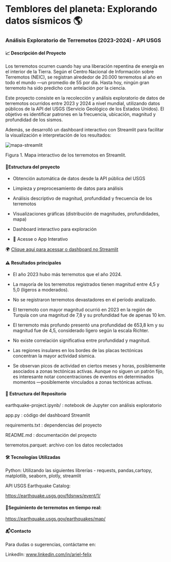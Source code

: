 #  Temblores del planeta: Explorando datos sísmicos 🌎
### Análisis Exploratorio de Terremotos (2023-2024) - API USGS 

#### 📈 Descripción del Proyecto

Los terremotos ocurren cuando hay una liberación repentina de energía en el interior de la Tierra.
Según el Centro Nacional de Información sobre Terremotos (NEIC), se registran alrededor de 20.000 terremotos al año en todo el mundo —un promedio de 55 por día.
Hasta hoy, ningún gran terremoto ha sido predicho con antelación por la ciencia.

Este proyecto consiste en la recolección y análisis exploratorio de datos de terremotos ocurridos entre 2023 y 2024 a nivel mundial, utilizando datos públicos de la API del USGS (Servicio Geológico de los Estados Unidos).
El objetivo es identificar patrones en la frecuencia, ubicación, magnitud y profundidad de los sismos.

Además, se desarrolló un dashboard interactivo con Streamlit para facilitar la visualización e interpretación de los resultados:

![mapa-streamlit](https://github.com/user-attachments/assets/a16cf6a8-ef13-4c7a-97f5-d3bc80e29ba8)

Figura 1. Mapa interactivo de los terremotos en Streamlit.



#### 🧱Estructura del proyecto

* Obtención automática de datos desde la API pública del USGS

* Limpieza y preprocesamiento de datos para análisis

* Análisis descriptivo de magnitud, profundidad y frecuencia de los terremotos

* Visualizaciones gráficas (distribución de magnitudes, profundidades, mapa)

* Dashboard interactivo para exploración

* 🔗 Acesse o App Interativo

🌍 [Clique aqui para acessar o dashboard no Streamlit](https://earthquake-api-project.streamlit.app/)



#### ⚠️ Resultados principales

* El año 2023 hubo más terremotos que el año 2024.

* La mayoría de los terremotos registrados tienen magnitud entre 4,5 y 5,0 (ligeros a moderados).

* No se registraron terremotos devastadores en el período analizado.

* El terremoto con mayor magnitud ocurrió en 2023 en la región de Turquía con una magnitud de 7,8 y su profundidad fue de apenas 10 km.

* El terremoto más profundo presentó una profundidad de 653,8 km y su magnitud fue de 4,5, considerado ligero según la escala Richter.

* No existe correlación significativa entre profundidad y magnitud.

* Las regiones insulares en los bordes de las placas tectónicas concentran la mayor actividad sísmica.

* Se observan picos de actividad en ciertos meses y horas, posiblemente asociados a zonas tectónicas activas. Aunque no siguen un patrón fijo, es interesante notar concentraciones de eventos en determinados momentos —posiblemente vinculados a zonas tectónicas activas.

#### 📁 Estructura del Repositorio
earthquake-project.ipynb/ : notebook de Jupyter con análisis exploratorio

app.py : código del dashboard Streamlit

requirements.txt : dependencias del proyecto

README.md : documentación del proyecto

terremotos.parquet: archivo con los datos recolectados


#### 🛠️ Tecnologías Utilizadas

Python: Utilizando las siguientes librerías - requests, pandas,cartopy, matplotlib, seaborn, plotly, streamlit

API USGS Earthquake Catalog: 

https://earthquake.usgs.gov/fdsnws/event/1/


#### 📎Seguimiento de terremotos en tiempo real:

https://earthquake.usgs.gov/earthquakes/map/


#### 📬Contacto

Para dudas o sugerencias, contáctame en:

LinkedIn: www.linkedin.com/in/ariel-felix

